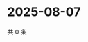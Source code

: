 # 2025-08-07

共 0 条

<!-- BEGIN ZHIHUQUESTIONS -->
<!-- 最后更新时间 Thu Aug 07 2025 15:18:53 GMT+0800 (China Standard Time) -->

<!-- END ZHIHUQUESTIONS -->
